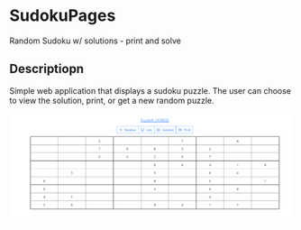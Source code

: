 # SudokuPages
Random Sudoku w/ solutions - print and solve

## Descriptiopn
Simple web application that displays a sudoku puzzle. The user can choose to view the solution, print, or get a new random puzzle.

![random-puzzle](docs/random-puzzle.png)